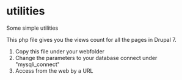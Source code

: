 # utilities
Some simple utilities 

This php file gives you the views count for all the pages in Drupal 7.

1. Copy this file under your webfolder
2. Change the parameters to your database connect under "mysqli_connect"
3. Access from the web by a URL
